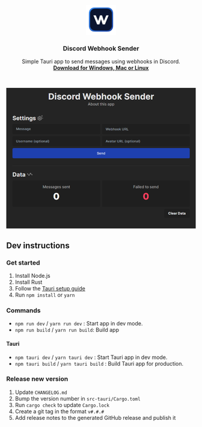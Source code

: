 <p align="center">
  <img src="./assets/logo.png" width="80">
</p>
<h3 align="center">Discord Webhook Sender</h3>
<p align="center">
  Simple Tauri app to send messages using webhooks in Discord.
  <br/>
  <a href="https://github.com/Auax/discord-webhook-sender/releases"><b>Download for Windows, Mac or Linux</b></a>
</p>
<br/>

![Screenshot 1](assets/screenshot.png)


## Dev instructions

### Get started

1. Install Node.js
2. Install Rust
3. Follow the [Tauri setup guide](https://tauri.app/v1/guides/getting-started/prerequisites)
4. Run `npm install` or `yarn`

### Commands

- `npm run dev` / `yarn run dev` : Start app in dev mode.
- `npm run build` / `yarn run build`: Build app

#### Tauri
- `npm tauri dev` / `yarn tauri dev` : Start Tauri app in dev mode.
- `npm tauri build` / `yarn tauri build` : Build Tauri app for production.

### Release new version

1. Update `CHANGELOG.md`
2. Bump the version number in `src-tauri/Cargo.toml`
3. Run `cargo check` to update `Cargo.lock`
4. Create a git tag in the format `v#.#.#`
5. Add release notes to the generated GitHub release and publish it